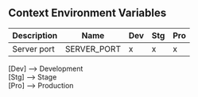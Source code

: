 ## Context Environment Variables

| Description | Name        | Dev | Stg | Pro |
| ----------- | ----------- | --- | --- | --- |
| Server port | SERVER_PORT | x   | x   | x   |

[Dev] --> Development  
[Stg] --> Stage  
[Pro] --> Production
